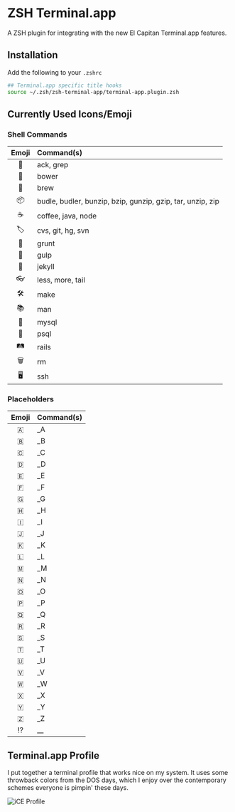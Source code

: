 # ZSH Terminal.app

A ZSH plugin for integrating with the new El Capitan Terminal.app features.

## Installation

Add the following to your `.zshrc`

```zsh
## Terminal.app specific title hooks
source ~/.zsh/zsh-terminal-app/terminal-app.plugin.zsh
```

## Currently Used Icons/Emoji

### Shell Commands

| Emoji | Command(s) |
|:-----:|:-----------|
| 🔎 |  ack, grep |
| 🏹 |  bower |
| 🍺 |  brew |
| 📦 |  budle, budler, bunzip, bzip, gunzip, gzip, tar, unzip, zip |
| ☕ |  coffee, java, node |
| 🏷 |  cvs, git, hg, svn |
| 🐽 |  grunt |
| 🍹 |  gulp |
| 💉 |  jekyll |
| 👓 |  less, more, tail |
| 🛠 |  make |
| 📚 |  man |
| 🐬 |  mysql |
| 🐘 |  psql |
| 🛤 |  rails |
| 🗑 |  rm |
| 🖥 |  ssh |

### Placeholders

| Emoji | Command(s) |
|:-----:|:-----------|
| 🇦 |  _A |
| 🇧 |  _B |
| 🇨 |  _C |
| 🇩 |  _D |
| 🇪 |  _E |
| 🇫 |  _F |
| 🇬 |  _G |
| 🇭 |  _H |
| 🇮 |  _I |
| 🇯 |  _J |
| 🇰 |  _K |
| 🇱 |  _L |
| 🇲 |  _M |
| 🇳 |  _N |
| 🇴 |  _O |
| 🇵 |  _P |
| 🇶 |  _Q |
| 🇷 |  _R |
| 🇸 |  _S |
| 🇹 |  _T |
| 🇺 |  _U |
| 🇻 |  _V |
| 🇼 |  _W |
| 🇽 |  _X |
| 🇾 |  _Y |
| 🇿 |  _Z |
| ⁉ |  __ |

## Terminal.app Profile

I put together a terminal profile that works nice on my system. It uses some
throwback colors from the DOS days, which I enjoy over the contemporary schemes
everyone is pimpin' these days.

![iCE Profile](/screen-ice-pro.png)

